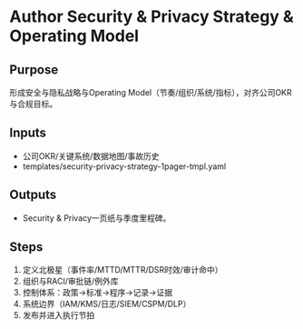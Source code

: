 # Author Security & Privacy Strategy & Operating Model

## Purpose

形成安全与隐私战略与Operating Model（节奏/组织/系统/指标），对齐公司OKR与合规目标。

## Inputs

- 公司OKR/关键系统/数据地图/事故历史
- templates/security-privacy-strategy-1pager-tmpl.yaml

## Outputs

- Security & Privacy一页纸与季度里程碑。

## Steps

1. 定义北极星（事件率/MTTD/MTTR/DSR时效/审计命中）
2. 组织与RACI/审批链/例外库
3. 控制体系：政策→标准→程序→记录→证据
4. 系统边界（IAM/KMS/日志/SIEM/CSPM/DLP）
5. 发布并进入执行节拍

